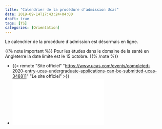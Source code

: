 ```yaml
---
title: "Calendrier de la procédure d'admission Ucas"
date: 2019-09-14T17:43:24+04:00
draft: true
tags: [TS]
categories: [Orientation]
---
```


Le calendrier de la procédure d'admission est désormais en ligne.

{{% note important %}}
Pour les études dans le domaine de la santé en Angleterre la date limite est le 15 octobre.
{{% /note %}}

- {{< remote "Site officiel" "https://www.ucas.com/events/completed-2020-entry-ucas-undergraduate-applications-can-be-submitted-ucas-348811" "Le site officiel" >}}
- ![Calendrier](pdf/Calendrier_UCAS_2019_2020.pdf)
